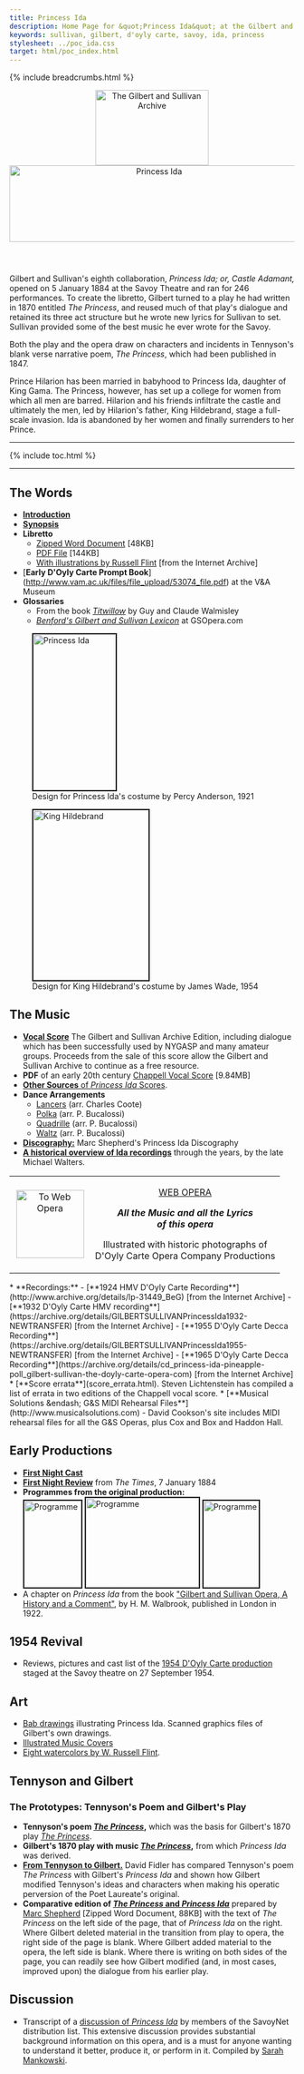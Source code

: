 ```yaml
---
title: Princess Ida
description: Home Page for &quot;Princess Ida&quot; at the Gilbert and Sullivan Archive
keywords: sullivan, gilbert, d'oyly carte, savoy, ida, princess
stylesheet: ../poc_ida.css
target: html/poc_index.html
---
```


{% include breadcrumbs.html %}
<header>
    <a href="../../index.html"><img src="https://gsarchive.net/layout/images/logo3sm.jpg" alt="The Gilbert and Sullivan Archive" width="200" height="133" border="0"></a>
    <!-- TODO: Configure this from the page -->
    <div><img src="../graphics/title.gif" alt="Princess Ida" width="513" height="135"></div>
</header>

Gilbert and Sullivan's eighth collaboration, _Princess Ida; or, Castle Adamant,_ opened on
5&nbsp;January 1884 at the Savoy Theatre and ran for 246 performances. To create the
libretto, Gilbert turned to a play he had written in 1870 entitled _The Princess_, and reused
much of that play's dialogue and retained its three act structure but he wrote new lyrics for
Sullivan to set. Sullivan provided some of the best music he ever wrote for the Savoy.

Both the play and the opera draw on characters and incidents in Tennyson's blank verse
narrative poem, _The Princess_, which had been published in 1847.

Prince Hilarion has been married in babyhood to Princess Ida, daughter of King Gama. The
Princess, however, has set up a college for women from which all men are barred. Hilarion and
his friends infiltrate the castle and ultimately the men, led by Hilarion's father, King
Hildebrand, stage a full-scale invasion. Ida is abandoned by her women and finally
surrenders to her Prince.

***

{% include toc.html %}

***

<section>
<article markdown=1>

## The Words

* [**Introduction**](intro.html)
* [**Synopsis**](plot.html)
* **Libretto**
  - [Zipped Word Document](../pi_lib.zip) [48KB]
  - [PDF File](../pi_lib.pdf) [144KB]
  - [With illustrations by Russell Flint](http://www.archive.org/details/princessidaorcas00sulliala) [from the Internet Archive]
* [**Early D'Oyly Carte Prompt Book**] (http://www.vam.ac.uk/files/file_upload/53074_file.pdf) at the V&A Museum
* **Glossaries**
  - From the book [_Titwillow_](gloss.html) by Guy and Claude Walmisley
  - [_Benford's Gilbert and Sullivan Lexicon_](http://gsopera.com/opera/55/lexicon) at GSOpera.com

</article>

<figure>
<a href="../graphics/ida.jpg" data-lightbox="images" title="Design for Princess Ida's costume by Percy Anderson, 1921"><img src="../graphics/ida_sm.jpg" alt="Princess Ida" width="146" height="275" border="2"></a>
<figcaption>Design for Princess Ida's costume by Percy Anderson, 1921</figcaption>
</figure>

</section>

<section>

<figure>
<a href="../graphics/hildebrand.jpg" data-lightbox="images" title="Design for King Hildebrand's costume by James Wade, 1954"><img src="../graphics/hildebrand_sm.jpg" alt="King Hildebrand" width="204" height="300" border="2"></a>
<figcaption>Design for King Hildebrand's costume by James Wade, 1954</figcaption>
</figure>

<article markdown=1>

## The Music

* [**Vocal Score**](http://www.lulu.com/shop/gilbert-w-s-and-sullivan-arthur/princess-ida/paperback/product-21166780.html)
  The Gilbert and Sullivan Archive Edition, including dialogue which has been successfully used by NYGASP and many amateur
  groups. Proceeds from the sale of this score allow the Gilbert and Sullivan Archive to continue as a free resource.
* **PDF** of an early 20th century [Chappell Vocal Score](../pi_vocalscore.pdf) [9.84MB]
* [**Other Sources** of _Princess Ida_ Scores](ida_scores.html).
* **Dance Arrangements**
  - [Lancers](../dance_arr/pi_lance.pdf) (arr. Charles Coote)
  - [Polka](../dance_arr/pi_polka.pdf) (arr. P. Bucalossi)
  - [Quadrille](../dance_arr/pi_quad.pdf) (arr. P. Bucalossi)
  - [Waltz](../dance_arr/pi_waltz.pdf) (arr. P. Bucalossi)
* [**Discography:**](http://gasdisc.oakapplepress.com/ida.htm) Marc Shepherd's Princess Ida Discography
* [**A historical overview of Ida recordings**](http://gasdisc.oakapplepress.com/ida-walt1.htm) through the years,
  by the late Michael Walters.

</article>
</section>

<section>
<table width="80%" border="0" align="center" cellpadding="0" cellspacing="5" class="linkstab">
            <tr>
              <td width="30%" align="center"><img src="../graphics/web_op.gif" alt="To Web Opera" width="120" height="120"></td>
              <td width="70%" align="center"><p align="center"><a href="../webop/index.html" class="subhead">WEB OPERA</a></p>
                <p align="center"><em><strong>All the Music and all the Lyrics <br>
                  of this opera</strong></em></p>
                <p>Illustrated with historic photographs of <br>
                D'Oyly Carte Opera Company Productions </p></td>
            </tr>
          </table>
</section>

<section markdown=1>
* **Recordings:**
  - [**1924 HMV D'Oyly Carte Recording**](http://www.archive.org/details/lp-31449_BeG) [from the Internet Archive]
  - [**1932 D'Oyly Carte HMV recording**](https://archive.org/details/GILBERTSULLIVANPrincessIda1932-NEWTRANSFER) [from the Internet Archive]
  - [**1955 D'Oyly Carte Decca Recording**](https://archive.org/details/GILBERTSULLIVANPrincessIda1955-NEWTRANSFER) [from the Internet Archive]
  - [**1965 D'Oyly Carte Decca Recording**](https://archive.org/details/cd_princess-ida-pineapple-poll_gilbert-sullivan-the-doyly-carte-opera-com) [from the Internet Archive]
* [**Score errata**](score_errata.html). Steven Lichtenstein has compiled a list of errata in two editions
  of the Chappell vocal score.
* [**Musical Solutions &endash; G&S MIDI Rehearsal Files**](http://www.musicalsolutions.com) - David Cookson's site includes MIDI rehearsal files for all the G&S Operas, plus Cox and Box and Haddon Hall.
</section>

## Early Productions

* [**First Night Cast**](cast.html)
* [**First Night Review**](times84.html) from _The Times_, 7 January 1884
* **Programmes from the original production:**
  <div class=imagebox>
    <a href="../programmes/prog_1/ida_prog_1.html"><img src="../programmes/prog_1/ida_1a_s.jpg" alt="Programme" width="101" height="153" border="2"></a>
    <a href="../programmes/prog_2/pi_prog_2.html"><img src="../programmes/prog_2/ida_2a_s.jpg" alt="Programme" width="200" height="158" border="2"></a>
    <a href="../programmes/prog_3/pi3_index.html"><img src="../programmes/prog_3/001_index.jpg" alt="Programme" width="98" height="153" border="2"></a>
  </div>
* A chapter on _Princess Ida_ from the book ["Gilbert and Sullivan Opera, A History and a Comment"](../../books/walbrook/chap9.html),
  by H. M. Walbrook, published in London in 1922.

## 1954 Revival

* Reviews, pictures and cast list of the [1954 D'Oyly Carte production](../1954/pi_54.html) staged
  at the Savoy theatre on 27 September 1954.

## Art

* [Bab drawings](../bab/bab.html) illustrating Princess Ida. Scanned graphics files of Gilbert's own drawings.
* [Illustrated Music Covers](../music_covers/index.html)
* [Eight watercolors by W. Russell Flint](../flint/gallery_index.html).

## Tennyson and Gilbert
### The Prototypes: Tennyson's Poem and Gilbert's Play

* **Tennyson's poem [_The Princess_](../../gilbert/plays/princess/tennyson/index.htm),** which
  was the basis for Gilbert's 1870 play [_The Princess_](../../gilbert/plays/princess/princess_home.html).
* **Gilbert's 1870 play with music [_The Princess_](../../gilbert/plays/princess/princess_home.html),** from
  which _Princess Ida_ was derived.
* [**From Tennyson to Gilbert.**](tentogilbert.html) David Fidler has compared Tennyson's poem
  _The Princess_ with Gilbert's _Princess Ida_ and shown how Gilbert modified Tennyson's ideas
  and characters when making his operatic perversion of the Poet Laureate's original.
* **Comparative edition of [_The Princess_ and _Princess Ida_](../parallel-A4.zip)** prepared by
  [Marc Shepherd](/html/contributors.html#shepherd) [Zipped Word Document, 88KB] with the text of
  _The Princess_ on the left side of the page, that of _Princess Ida_ on the right. Where Gilbert
  deleted material in the transition from play to opera, the right side of the page is blank.
  Where Gilbert added material to the opera, the left side is blank. Where there is writing on
  both sides of the page, you can readily see how Gilbert modified (and, in most cases, improved
  upon) the dialogue from his earlier play.

## Discussion

* Transcript of a [discussion of _Princess Ida_](../discussion/discuss_home.html) by members of
  the SavoyNet distribution list. This extensive discussion provides substantial background
  information on this opera, and is a must for anyone wanting to understand it better, produce
  it, or perform in it. Compiled by [Sarah Mankowski](/html/contributors.html#mankowski).
